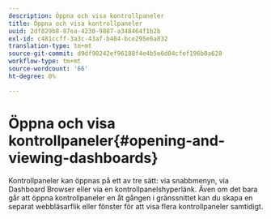 ```yaml
---
description: Öppna och visa kontrollpaneler
title: Öppna och visa kontrollpaneler
uuid: 2df829b8-87ea-4230-9887-a348464f1b2b
exl-id: c481ccff-3a3c-43af-b484-bce295e6a832
translation-type: tm+mt
source-git-commit: d9df90242ef96188f4e4b5e6d04cfef196b0a628
workflow-type: tm+mt
source-wordcount: '66'
ht-degree: 0%

---
```


# Öppna och visa kontrollpaneler{#opening-and-viewing-dashboards}

Kontrollpaneler kan öppnas på ett av tre sätt: via snabbmenyn, via Dashboard Browser eller via en kontrollpanelshyperlänk. Även om det bara går att öppna kontrollpaneler en åt gången i gränssnittet kan du skapa en separat webbläsarflik eller fönster för att visa flera kontrollpaneler samtidigt.

